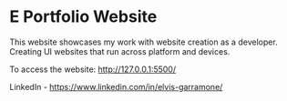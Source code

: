 # E Portfolio Website

This website showcases my work with website creation as a developer. Creating UI websites that run across platform and devices. 

To access the website: http://127.0.0.1:5500/

LinkedIn - https://www.linkedin.com/in/elvis-garramone/
